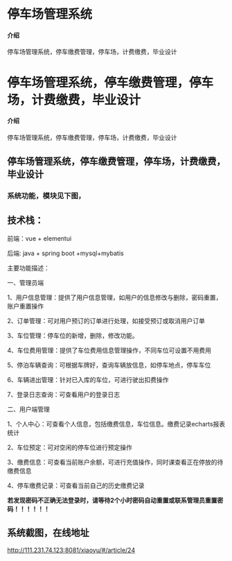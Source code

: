 # 停车场管理系统

#### 介绍

停车场管理系统，停车缴费管理，停车场，计费缴费，毕业设计

# 停车场管理系统，停车缴费管理，停车场，计费缴费，毕业设计


#### 介绍


停车场管理系统，停车缴费管理，停车场，计费缴费，毕业设计

## 停车场管理系统，停车缴费管理，停车场，计费缴费，毕业设计

### 系统功能，模块见下图，

## 技术栈：

前端：vue + elementui

后端: java + spring boot +mysql+mybatis


主要功能描述：

一、管理员端

1、用户信息管理：提供了用户信息管理，如用户的信息修改与删除，密码重置，账户重置操作

2、订单管理：可对用户预订的订单进行处理，如接受预订或取消用户订单

3、车位管理：停车位的新增，删除，修改功能。

4、车位费用管理：提供了车位费用信息管理操作，不同车位可设置不用费用

5、停泊车辆查询：可根据车牌好，查询车辆放信息，如停车地点，停车车位

6、车辆进出管理：针对已入库的车位，可进行驶出扣费操作

7、登录日志查询：可查看用户的登录日志

二、用户端管理

1、个人中心：可查看个人信息，包括缴费信息，车位信息。缴费记录echarts报表统计

2、车位预定：可对空闲的停车位进行预定操作

3、缴费信息：可查看当前账户余额，可进行充值操作，同时课查看正在停放的待缴费信息

4、停车缴费记录：可查看当前自己的历史缴费记录





**若发现密码不正确无法登录时，请等待2个小时密码自动重置或联系管理员重置密码！！！！！！**


## 系统截图，在线地址

http://111.231.74.123:8081/xiaoyu/#/article/24

